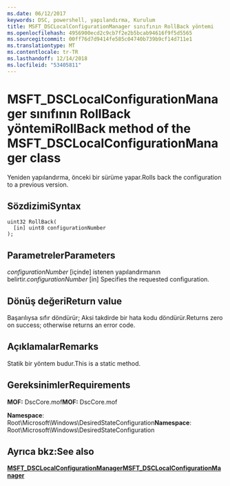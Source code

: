 ```yaml
---
ms.date: 06/12/2017
keywords: DSC, powershell, yapılandırma, Kurulum
title: MSFT_DSCLocalConfigurationManager sınıfının RollBack yöntemi
ms.openlocfilehash: 4956900ecd2c9cb7f2e2b5bcab94616f9f5d5565
ms.sourcegitcommit: 00ff76d7d9414fe585c04740b739b9cf14d711e1
ms.translationtype: MT
ms.contentlocale: tr-TR
ms.lasthandoff: 12/14/2018
ms.locfileid: "53405811"
---
```

# <a name="rollback-method-of-the-msftdsclocalconfigurationmanager-class"></a><span data-ttu-id="cf5c1-103">MSFT_DSCLocalConfigurationManager sınıfının RollBack yöntemi</span><span class="sxs-lookup"><span data-stu-id="cf5c1-103">RollBack method of the MSFT_DSCLocalConfigurationManager class</span></span>

<span data-ttu-id="cf5c1-104">Yeniden yapılandırma, önceki bir sürüme yapar.</span><span class="sxs-lookup"><span data-stu-id="cf5c1-104">Rolls back the configuration to a previous version.</span></span>

## <a name="syntax"></a><span data-ttu-id="cf5c1-105">Sözdizimi</span><span class="sxs-lookup"><span data-stu-id="cf5c1-105">Syntax</span></span>

```mof
uint32 RollBack(
  [in] uint8 configurationNumber
);
```

## <a name="parameters"></a><span data-ttu-id="cf5c1-106">Parametreler</span><span class="sxs-lookup"><span data-stu-id="cf5c1-106">Parameters</span></span>

<span data-ttu-id="cf5c1-107">*configurationNumber* \[içinde\] istenen yapılandırmanın belirtir.</span><span class="sxs-lookup"><span data-stu-id="cf5c1-107">*configurationNumber* \[in\] Specifies the requested configuration.</span></span>

## <a name="return-value"></a><span data-ttu-id="cf5c1-108">Dönüş değeri</span><span class="sxs-lookup"><span data-stu-id="cf5c1-108">Return value</span></span>

<span data-ttu-id="cf5c1-109">Başarılıysa sıfır döndürür; Aksi takdirde bir hata kodu döndürür.</span><span class="sxs-lookup"><span data-stu-id="cf5c1-109">Returns zero on success; otherwise returns an error code.</span></span>

## <a name="remarks"></a><span data-ttu-id="cf5c1-110">Açıklamalar</span><span class="sxs-lookup"><span data-stu-id="cf5c1-110">Remarks</span></span>

<span data-ttu-id="cf5c1-111">Statik bir yöntem budur.</span><span class="sxs-lookup"><span data-stu-id="cf5c1-111">This is a static method.</span></span>

## <a name="requirements"></a><span data-ttu-id="cf5c1-112">Gereksinimler</span><span class="sxs-lookup"><span data-stu-id="cf5c1-112">Requirements</span></span>

<span data-ttu-id="cf5c1-113">**MOF:** DscCore.mof</span><span class="sxs-lookup"><span data-stu-id="cf5c1-113">**MOF:** DscCore.mof</span></span>

<span data-ttu-id="cf5c1-114">**Namespace**: Root\Microsoft\Windows\DesiredStateConfiguration</span><span class="sxs-lookup"><span data-stu-id="cf5c1-114">**Namespace**: Root\Microsoft\Windows\DesiredStateConfiguration</span></span>

## <a name="see-also"></a><span data-ttu-id="cf5c1-115">Ayrıca bkz:</span><span class="sxs-lookup"><span data-stu-id="cf5c1-115">See also</span></span>

[<span data-ttu-id="cf5c1-116">**MSFT_DSCLocalConfigurationManager**</span><span class="sxs-lookup"><span data-stu-id="cf5c1-116">**MSFT_DSCLocalConfigurationManager**</span></span>](msft-dsclocalconfigurationmanager.md)